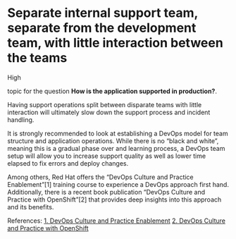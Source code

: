 # Separate internal support team, separate from the development team, with little interaction between the teams

<div class="risk-rounded-box high">High</div>

topic for the question **How is the application supported in production?**.

Having support operations split between disparate teams with little interaction will
ultimately slow down the support process and incident handling.

It is strongly recommended to look at establishing a DevOps model for team structure
and application operations. While there is no “black and white”, meaning this is a
gradual phase over and learning process, a DevOps team setup will allow you to
increase support quality as well as lower time elapsed to fix errors and deploy
changes.

Among others, Red Hat offers the “DevOps Culture and Practice Enablement”[1]
training course to experience a DevOps approach first hand. Additionally, there
is a recent book publication “DevOps Culture and Practice with OpenShift”[2]
that provides deep insights into this approach and its benefits.

References:
[1. DevOps Culture and Practice Enablement](https://www.redhat.com/en/services/training/do500-devops-culture-and-practice-enablement)
[2. DevOps Culture and Practice with OpenShift](https://www.packtpub.com/product/devops-culture-and-practice-with-openshift/9781800202368)
